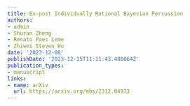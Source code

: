 ```yaml
---
title: Ex-post Individually Rational Bayesian Persuasion
authors:
- admin
- Shuran Zheng
- Renato Paes Leme
- Zhiwei Steven Wu
date: '2023-12-08'
publishDate: '2023-12-15T11:11:43.480064Z'
publication_types:
- manuscript
links:
- name: arXiv
  url: https://arxiv.org/abs/2312.04973
---
```

